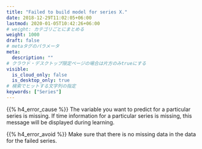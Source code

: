 ```yaml
---
title: "Failed to build model for series X."
date: 2018-12-29T11:02:05+06:00
lastmod: 2020-01-05T10:42:26+06:00
# weight: カテゴリごとにまとめる
weight: 1000
draft: false
# metaタグのパラメータ
meta:
  description: ""
# クラウド・デスクトップ限定ページの場合は片方のみtrueにする
visible:
  is_cloud_only: false
  is_desktop_only: true
# 検索でヒットする文字列の指定
keywords: ["Series"]
---
```


{{% h4_error_cause %}}
The variable you want to predict for a particular series is missing. If time information for a particular series is missing, this message will be displayed during learning.

{{% h4_error_avoid %}}
Make sure that there is no missing data in the data for the failed series.
